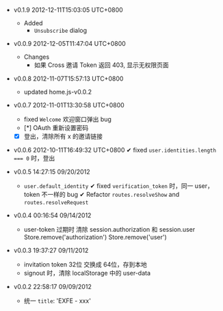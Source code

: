 * v0.1.9 2012-12-11T15:03:05 UTC+0800
  - Added
    * `Unsubscribe` dialog

* v0.0.9 2012-12-05T11:47:04 UTC+0800
  - Changes
    * 如果 Cross 邀请 Token 返回 403, 显示无权限页面

* v0.0.8 2012-11-07T15:57:13 UTC+0800
  * updated home.js-v0.0.2

* v0.0.7 2012-11-01T13:30:58 UTC+0800
  * fixed `Welcome` 欢迎窗口弹出 bug
  * [*] OAuth 重新设置密码
  * [x] 登出，清除所有 x 的邀请链接

* v0.0.6 2012-10-11T16:49:32 UTC+0800
  ✔ fixed `user.identities.length === 0` 时，登出

* v0.0.5 14:27:15 09/20/2012
  - `user.default_identity`
  ✔ fixed `verification_token` 时，同一 user，token 不一样的 bug
  ✔ Refactor `routes.resolveShow` and `routes.resolveRequest`

* v0.0.4 00:16:54 09/14/2012
  + user-token 过期时
    清除 session.authorization 和 session.user
    Store.remove('authorization') Store.remove('user')

* v0.0.3 19:37:27 09/11/2012
  + invitation token 32位 交换成 64位，存到本地
  + signout 时，清除 localStorage 中的 user-data

* v0.0.2 22:58:17 09/09/2012
  * 统一 `title`: 'EXFE - xxx'
